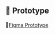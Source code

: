 ## 🎨 Prototype
🎨[Figma Prototype](https://www.figma.com/proto/yf98LnliL9lUQNZTAPxymo/CodeTrack-UI?node-id=2-104&p=f&t=3fk2WsNBLGvFdPvs-1&scaling=scale-down&content-scaling=fixed&page-id=0%3A1&starting-point-node-id=2%3A104)
